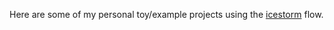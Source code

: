 Here are some of my personal toy/example projects using the
[icestorm](http://www.clifford.at/icestorm/) flow.

